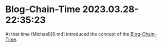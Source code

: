 # Blog-Chain-Time 2023.03.28-22:35:23

At that time (Michael)[0.md] introduced the concept of the [Blog-Chain-Time](1000001.md).
